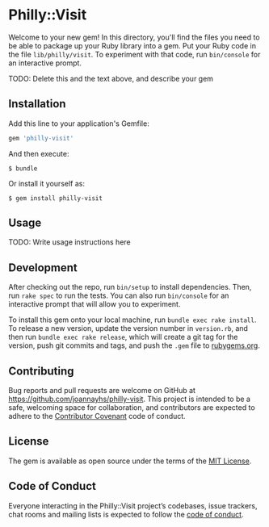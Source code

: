 # Philly::Visit

Welcome to your new gem! In this directory, you'll find the files you need to be able to package up your Ruby library into a gem. Put your Ruby code in the file `lib/philly/visit`. To experiment with that code, run `bin/console` for an interactive prompt.

TODO: Delete this and the text above, and describe your gem

## Installation

Add this line to your application's Gemfile:

```ruby
gem 'philly-visit'
```

And then execute:

    $ bundle

Or install it yourself as:

    $ gem install philly-visit

## Usage

TODO: Write usage instructions here

## Development

After checking out the repo, run `bin/setup` to install dependencies. Then, run `rake spec` to run the tests. You can also run `bin/console` for an interactive prompt that will allow you to experiment.

To install this gem onto your local machine, run `bundle exec rake install`. To release a new version, update the version number in `version.rb`, and then run `bundle exec rake release`, which will create a git tag for the version, push git commits and tags, and push the `.gem` file to [rubygems.org](https://rubygems.org).

## Contributing

Bug reports and pull requests are welcome on GitHub at https://github.com/joannayhs/philly-visit. This project is intended to be a safe, welcoming space for collaboration, and contributors are expected to adhere to the [Contributor Covenant](http://contributor-covenant.org) code of conduct.

## License

The gem is available as open source under the terms of the [MIT License](https://opensource.org/licenses/MIT).

## Code of Conduct

Everyone interacting in the Philly::Visit project’s codebases, issue trackers, chat rooms and mailing lists is expected to follow the [code of conduct](https://github.com/joannayhs/philly-visit/blob/master/CODE_OF_CONDUCT.md).
